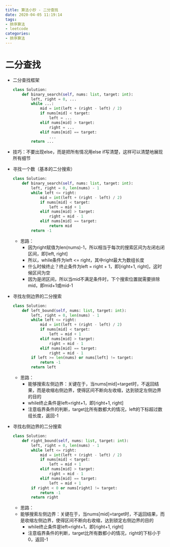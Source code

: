 ```yaml
---
title: 算法小抄 - 二分查找
date: 2020-04-05 11:19:14
tags:
- 排序算法
- leetcode
categories:
- 排序算法
---
```


# 二分查找

- 二分查找框架

  ```python
  class Solution:
      def binary_search(self, nums: list, target: int):
          left, right = 0, ...
          while ...:
              mid = int(left + (right - left) / 2)
              if nums[mid] < target:
                  left = ...
              elif nums[mid] > target:
                  right = ...
              elif nums[mid] == target:
                  ...
          return ...
  ```

- 技巧：不要出现else，而是把所有情况用else if写清楚，这样可以清楚地展现所有细节

- 寻找一个数（基本的二分搜索）

  ```python
  class Solution:
      def binary_search(self, nums: list, target: int):
          left, right = 0, len(nums) - 1
          while left <= right:
              mid = int(left + (right - left) / 2)
              if nums[mid] < target:
                  left = mid + 1
              elif nums[mid] > target:
                  right = mid - 1
              elif nums[mid] == target:
                  return mid
          return -1
  ```

  - 思路：
    - 因为right赋值为len(nums)-1，所以相当于每次的搜索区间为左闭右闭区间，即[left, right]
    - 所以，while条件为left <= right，其中right最大为数组长度
    - 什么时候终止？终止条件为left = right + 1，即[right+1, right]，这时候区间为空
    - 因为是闭区间，所以当mid不满足条件时，下个搜索位置就需要排除mid，即mid+1或mid-1

- 寻找左侧边界的二分搜索

  ```python
  class Solution:
      def left_bound(self, nums: list, target: int):
          left, right = 0, len(nums) - 1
          while left <= right:
              mid = int(left + (right - left) / 2)
              if nums[mid] < target:
                  left = mid + 1
              elif nums[mid] > target:
                  right = mid - 1
              elif nums[mid] == target:
                  right = mid - 1
          if left >= len(nums) or nums[left] != target:
              return -1
          return left
  ```

  - 思路：
    - 能够搜索左侧边界：关键在于，当nums[mid]=target时，不返回结果，而是收缩右侧边界，使得区间不断向左收缩，达到锁定左侧边界的目的
    - while终止条件是left=right+1，即[right+1, right]
    - 注意临界条件的判断，target比所有数都大的情况，left的下标超过数组长度，返回-1

- 寻找右侧边界的二分搜索

  ```python
  class Solution:
      def right_bound(self, nums: list, target: int):
          left, right = 0, len(nums) - 1
          while left <= right:
              mid = int(left + (right - left) / 2)
              if nums[mid] < target:
                  left = mid + 1
              elif nums[mid] > target:
                  right = mid - 1
              elif nums[mid] == target:
                  left = mid + 1
          if right < 0 or nums[right] != target:
              return -1
          return right
  ```

  - 思路：
  - 能够搜索左侧边界：关键在于，当nums[mid]=target时，不返回结果，而是收缩左侧边界，使得区间不断向右收缩，达到锁定右侧边界的目的
    - while终止条件是left=right+1，即[right+1, right]
    - 注意临界条件的判断，target比所有数都小的情况，right的下标小于0，返回-1